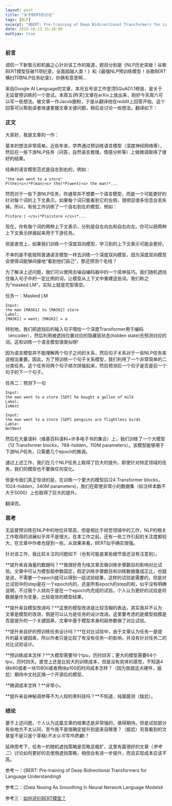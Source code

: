 ```yaml
---
layout: post
title: "关于BERT的讨论"
tags: [NLP]
excerpt: "《BERT: Pre-training of Deep Bidirectional Transformers for Language Understanding》论文阅读想法"
date: 2018-10-13 15:28:00
mathjax: true
---
```



### 前言

调侃一下新智元和机器之心针对该工作的报道，题目分别是《NLP历史突破！谷歌BERT模型狂破11项纪录，全面超越人类！》和《最强NLP预训练模型！谷歌BERT横扫11项NLP任务纪录》，你俩有意思啊...

来自Google AI Language的文章，本月五号该工作登顶SQuAD1.1榜首，是关于无监督预训练的一个尝试。本周五(昨天)文章在arXiv上放出来，刚好今天周六可以写一些想法。被文章一作Jacob圈粉，于是从翻译他在reddit上回答开始，这个回答可以帮助读者快速掌握文章关键问题，稍后会讨论一些想法。翻译如下：


### 正文

大家好，我是文章的一作：

基本的想法非常简单。近些年来，学界通过预训练语言模型（深度神经网络等），然后在一些下游NLP任务（问答，自然语言推理，情感分析等）上做微调取得了很好的结果。

经典的语言模型范式是自左到右的，例如：

    "the man went to a store"
    P(the|<s>)*P(man|<s> the)*P(went|<s> the man)*...

然而对于一些下游NLP任务，你通常并不想要一个语言模型，而是一个可能更好的针对每个词的上下文表示。如果每个词只能看到它的左侧，很明显很多信息会丢失掉。所以，有些工作训练了一个自右到左的模型，例如：

    P(store | </s>)*P(a|store </s>)*...

现在，你有每个词的两种上下文表示，分别是自左向右和自右向左。你可以把两种上下文表示拼接起来用于下游任务。

但是直觉上，如果我们训练一个深度双向模型，学习到的上下文表示可能会更好。

不幸的是不能按照普通语言模型一样去训练一个深度双向模型，因为深度双向模型会使得词能够间接地“看到他们自己”，那还预测个毛线？

为了解决上述问题，我们可以使用去噪自编码器中的一个简单技巧。我们随机遮挡住输入句子中的一定比例的词，让模型从上下文中重建这些词。我们称之为“masked LM”，实际上就是完型填空。

任务一：Masked LM

    Input:
    the man [MASK1] to [MASK2] store
    Label:
    [MASK1] = went; [MASK2] = a

特别地，我们把遮挡后的输入句子喂给一个深度Transformer用于编码（encoder），然后利用被遮挡位置对应的隐藏层状态(hidden state)去预测对应的词。这和训练一个语言模型很类似呀!

因为语言模型并不能理解两个句子之间的关系，然后句子关系对于一些NLP任务来说相当重要。因此，为了预训练一个句子关系模型，我们利用了一个非常简单的二分类任务。这个任务将两个句子顺次拼接起来，然后预测后一个句子是否是前一个句子的下一个句子。

任务二：预测下一句

    Input:
    the man went to a store [SEP] he bought a gallon of milk
    Label:
    IsNext

    Input:
    the man went to a store [SEP] penguins are flightless birds
    Lable:
    NotNext

然后在大量语料（维基百科语料+许多电子书的集合）上，我们训练了一个大模型（12 Transformer blocks，768-hidden，110M parameters）。该模型能够用于下游NLP任务，只需要几个epoch的微调。

通过上述工作，我们在几个NLP任务上取得了巨大的提升。即使针对特定领域的任务，我们的模型也不要做任何变化。

但是令我们真正惊讶的是，在训练一个更大的模型后(24 Transformer blocks，1024-hidden，340M parameters)，我们在即使非常小的数据集（标注样本数不大于5000）上也取得了巨大的提升。

翻译完。

### 思考

无监督预训练在NLP中的地位非常高，但是相比于视觉领域中的工作，NLP的相关工作取得的进展似乎并不是很大。在本工作之前，还有一些工作引起的关注度都较大，在文章中作者也提到一些。从效果来看，BERT似乎确实很强。

针对该工作，我比较关注的问题如下（也有可能是某些细节我还没有注意到）。

**提升来自海量的数据吗？**我很好奇为啥文章去做训练步骤数目的影响对比试验。文章中可认为模型超参数固定，假定训练步骤数目和训练数据量成正比，也就是说，不需要一个epoch就可以得到一组试验结果，这样的试验是需要的，但是对比试验中的step是在一个epoch内的，还是所有epoch的step的和，似乎没有明确说明，不过我个人倾向于是在一个epoch内完成的试验。个人认为更好的试验是将数据量作为变量，比较收敛的模型结果。

**提升来自模型改进吗？**这里的模型改进是比较含糊的表达，其实我并不认为文章是模型的改进，倒是可以认为是任务的设计改进。这里要考虑的是模型规模是否是提升的一个关键因素，文章中基于模型本身的超参数做了对比试验。

**提升来自好的预训练任务设计吗？**在对比试验中，由于文章认为任务一是提升的最关键因素，所以作者只是比较了有没有任务一的影响，并没有针对任务二的对比试验设计。

**预训练成本怎样？**大模型需要16个tpu，历时四天；更大的模型需要64个tpu，历时四天。直觉上还是比较大的训练成本，但是没有具体的感觉，不知道4块k80或者一块1080ti或者两块p100的时间成本怎样？（因为我就这点硬件，尴尬）期待中文社区搞一个开源后的模型。

**微调成本怎样？**非常小。

**提升来自神秘调参等不为人知的黑科技吗？**不知道，纯属臆测（尴尬）。

### 结论

基于上述问题，个人认为这篇文章的结果还是非常强的，值得期待。但是试验部分有些地方不太认同，至今我不是很确定提升到底来自哪里？（尴尬）另我看到的文章是不是只是个草稿(_不太认可写作质量_)？

延伸思考下，任务一的随机遮挡策略是否略显粗犷，这里有篇很好的文章（_参考二_）讨论如何更好的去使用遮挡策略，相信会有进一步提升，而且实现成本应该不高。


参考一：《BERT: Pre-training of Deep Bidirectional Transformers for Language Understanding》

参考二：《Data Nosing As Smoothing In Neural Network Language Models》

参考三：[如何评价BERT模型？](https://www.zhihu.com/question/298203515/answer/509613705)








    














